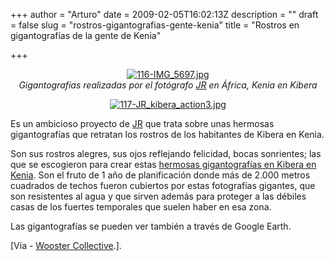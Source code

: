 +++
author = "Arturo"
date = 2009-02-05T16:02:13Z
description = ""
draft = false
slug = "rostros-gigantografias-gente-kenia"
title = "Rostros en gigantografías de la gente de Kenia"

+++

<p align="center"><a href="http://28millimetres.com/women/?ke"><img src="http://geeksan.com/wp-content/uploads/import/116-IMG_5697.jpg" alt="116-IMG_5697.jpg" /></a><br /><cite>Gigantografías realizadas por el fotógrafo <a href="http://geek.cl/wp-content/uploads/2009/02/jr-art.net">JR</a> en África, Kenia en Kibera</cite></p>

<p align="center"><a href="http://28millimetres.com/women/?ke"><img src="http://geeksan.com/wp-content/uploads/import/117-JR_kibera_action3.jpg" alt="117-JR_kibera_action3.jpg" /></a></p>

<p>Es un ambicioso proyecto de <a href="http://geek.cl/wp-content/uploads/2009/02/jr-art.net">JR</a> que trata sobre unas hermosas gigantografías que retratan los rostros de los habitantes de Kibera en Kenia.</p>

<p>Son sus rostros alegres, sus ojos reflejando felicidad, bocas sonrientes; las que se escogieron para crear estas <a href="http://28millimetres.com/women/?ke">hermosas gigantografías en Kibera en Kenia</a>. Son el fruto de 1 año de planificación donde más de 2.000 metros cuadrados de techos fueron cubiertos por estas fotografías gigantes, que son resistentes al agua y que sirven además para proteger a las débiles casas de los fuertes temporales que suelen haber en esa zona.</p>

<p>Las gigantografías se pueden ver también a través de Google Earth.</p> 

<p>[Vía - <a href="http://geek.cl/wp-content/uploads/2009/02/jr_finishes_his_most_ambitious_project_y.html">Wooster Collective</a>.].</p>